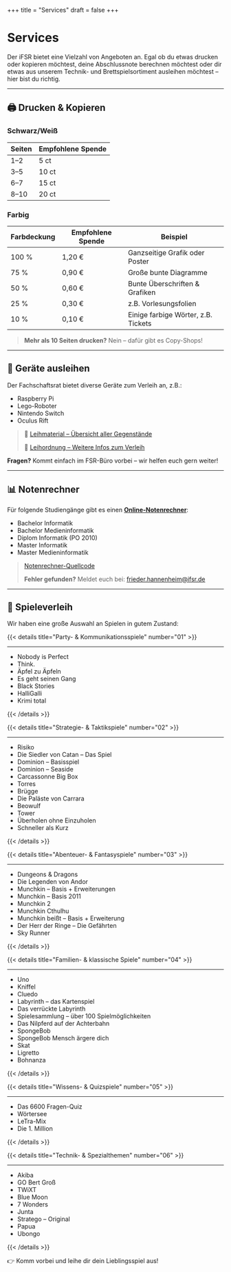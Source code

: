 +++
title = "Services"
draft = false
+++

# Services

Der iFSR bietet eine Vielzahl von Angeboten an. Egal ob du etwas drucken oder kopieren möchtest, deine Abschlussnote berechnen möchtest oder dir etwas aus unserem Technik- und Brettspielsortiment ausleihen möchtest – hier bist du richtig.

---

## 🖨️ Drucken & Kopieren

### Schwarz/Weiß

| Seiten | Empfohlene Spende |
|--------|-------------------|
| 1–2    | 5 ct              |
| 3–5    | 10 ct             |
| 6–7    | 15 ct             |
| 8–10   | 20 ct             |

### Farbig

| Farbdeckung | Empfohlene Spende | Beispiel                            |
|-------------|-------------------|-------------------------------------|
| 100 %       | 1,20 €            | Ganzseitige Grafik oder Poster      |
| 75 %        | 0,90 €            | Große bunte Diagramme               |
| 50 %        | 0,60 €            | Bunte Überschriften & Grafiken      |
| 25 %        | 0,30 €            | z.B. Vorlesungsfolien               |
| 10 %        | 0,10 €            | Einige farbige Wörter, z.B. Tickets |

> **Mehr als 10 Seiten drucken?** Nein – dafür gibt es Copy-Shops!

---

## 🔌 Geräte ausleihen

Der Fachschaftsrat bietet diverse Geräte zum Verleih an, z.B.:

- Raspberry Pi
- Lego-Roboter
- Nintendo Switch
- Oculus Rift

> 📄 [Leihmaterial – Übersicht aller Gegenstände](/other/leihmaterial.pdf)
> 
> 📄 [Leihordnung – Weitere Infos zum Verleih](/other/leihordnung.pdf)

**Fragen?** Kommt einfach im FSR-Büro vorbei – wir helfen euch gern weiter!

---

## 📊 Notenrechner

Für folgende Studiengänge gibt es einen [**Online-Notenrechner**](https://notenrechner.ifsr.de/):

- Bachelor Informatik
- Bachelor Medieninformatik
- Diplom Informatik (PO 2010)
- Master Informatik
- Master Medieninformatik

> [Notenrechner-Quellcode](https://git.ifsr.de/frieder.hannenheim/notenrechner)
> 
> **Fehler gefunden?** Meldet euch bei: [frieder.hannenheim@ifsr.de](mailto:frieder.hannenheim@ifsr.de)

---

## 🎲 Spieleverleih

Wir haben eine große Auswahl an Spielen in gutem Zustand:

{{< details
title="Party- & Kommunikationsspiele"
number="01" >}}

---

- Nobody is Perfect
- Think.
- Äpfel zu Äpfeln
- Es geht seinen Gang
- Black Stories
- HalliGalli
- Krimi total

{{< /details >}}

{{< details
title="Strategie- & Taktikspiele"
number="02" >}}

---

- Risiko
- Die Siedler von Catan – Das Spiel
- Dominion – Basisspiel
- Dominion – Seaside
- Carcassonne Big Box
- Torres
- Brügge
- Die Paläste von Carrara
- Beowulf
- Tower
- Überholen ohne Einzuholen
- Schneller als Kurz

{{< /details >}}

{{< details
title="Abenteuer- & Fantasyspiele"
number="03" >}}

---

- Dungeons & Dragons
- Die Legenden von Andor
- Munchkin – Basis + Erweiterungen
- Munchkin – Basis 2011
- Munchkin 2
- Munchkin Cthulhu
- Munchkin beißt – Basis + Erweiterung
- Der Herr der Ringe – Die Gefährten
- Sky Runner

{{< /details >}}

{{< details
title="Familien- & klassische Spiele"
number="04" >}}

---

- Uno
- Kniffel
- Cluedo
- Labyrinth – das Kartenspiel
- Das verrückte Labyrinth
- Spielesammlung – über 100 Spielmöglichkeiten
- Das Nilpferd auf der Achterbahn
- SpongeBob
- SpongeBob Mensch ärgere dich
- Skat
- Ligretto
- Bohnanza

{{< /details >}}

{{< details
title="Wissens- & Quizspiele"
number="05" >}}

---

- Das 6600 Fragen-Quiz
- Wörtersee
- LeTra-Mix
- Die 1. Million

{{< /details >}}

{{< details
title="Technik- & Spezialthemen"
number="06" >}}

---

- Akiba
- GO Bert Groß
- TWiXT
- Blue Moon
- 7 Wonders
- Junta
- Stratego – Original
- Papua
- Ubongo

{{< /details >}}

👉 Komm vorbei und leihe dir dein Lieblingsspiel aus!
